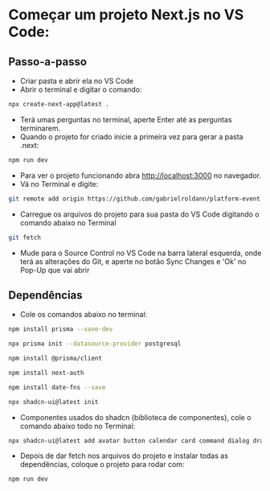 
# Começar um projeto Next.js no VS Code:

## Passo-a-passo
- Criar pasta e abrir ela no VS Code
- Abrir o terminal e digitar o comando:
```bash
npx create-next-app@latest .
```
- Terá umas perguntas no terminal, aperte Enter até as perguntas terminarem.
- Quando o projeto for criado inicie a primeira vez para gerar a pasta .next:
```bash
npm run dev
```
- Para ver o projeto funcionando abra [http://localhost:3000](http://localhost:3000) no navegador.
- Vá no Terminal e digite:
```bash
git remote add origin https://github.com/gabrielroldann/platform-event.git
```
- Carregue os arquivos do projeto para sua pasta do VS Code digitando o comando abaixo no Terminal
```bash
git fetch
```
- Mude para o Source Control no VS Code na barra lateral esquerda, onde terá as alterações do Git, e aperte no botão Sync Changes e 'Ok' no Pop-Up que vai abrir

## Dependências

- Cole os comandos abaixo no terminal:
```bash
npm install prisma --save-dev
```
```bash
npx prisma init --datasource-provider postgresql
```
```bash
npm install @prisma/client
```
```bash
npm install next-auth
```
```bash
npm install date-fns --save
```
```bash
npx shadcn-ui@latest init
```

- Componentes usados do shadcn (biblioteca de componentes), cole o comando abaixo todo no Terminal:
```bash
npx shadcn-ui@latest add avatar button calendar card command dialog drawer input label radio-group select textarea
```

- Depois de dar fetch nos arquivos do projeto e instalar todas as dependências, coloque o projeto para rodar com:
```bash
npm run dev
```
